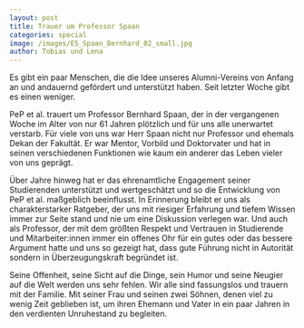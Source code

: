 ```yaml
---
layout: post
title: Trauer um Professor Spaan
categories: special
image: /images/E5_Spaan_Bernhard_02_small.jpg
author: Tobias und Lena
---
```


Es gibt ein paar Menschen, die die Idee unseres Alumni-Vereins von Anfang an und andauernd gefördert und unterstützt haben.
Seit letzter Woche gibt es einen weniger.

PeP et al. trauert um Professor Bernhard Spaan, der in der vergangenen Woche im Alter von nur 61 Jahren plötzlich und für uns alle unerwartet verstarb.
Für viele von uns war Herr Spaan nicht nur Professor und ehemals Dekan der Fakultät.
Er war Mentor, Vorbild und Doktorvater und hat in seinen verschiedenen Funktionen wie kaum ein anderer das Leben vieler von uns geprägt.

Über Jahre hinweg hat er das ehrenamtliche Engagement seiner Studierenden unterstützt und wertgeschätzt und so die Entwicklung von PeP et al. maßgeblich beeinflusst.
In Erinnerung bleibt er uns als charakterstarker Ratgeber, der uns mit riesiger Erfahrung und tiefem Wissen immer zur Seite stand und nie um eine Diskussion verlegen war.
Und auch als Professor, der mit dem größten Respekt und Vertrauen in Studierende und Mitarbeiter:innen immer ein offenes Ohr für ein gutes oder das bessere Argument hatte und uns so gezeigt hat, dass gute Führung nicht in Autorität sondern in Überzeugungskraft begründet ist.

Seine Offenheit, seine Sicht auf die Dinge, sein Humor und seine Neugier auf die Welt werden uns sehr fehlen.
Wir alle sind fassungslos und trauern mit der Familie.
Mit seiner Frau und seinen zwei Söhnen, denen viel zu wenig Zeit geblieben ist, um ihren Ehemann und Vater in ein paar Jahren in den verdienten Unruhestand zu begleiten.